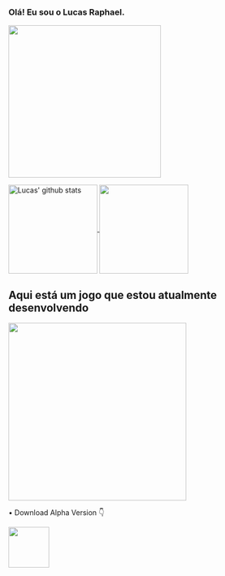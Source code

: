 ### Olá! Eu sou o Lucas Raphael.

<a href="https://github.com/LucasRaphaelM">
  <img height = 300 align="center" src="https://cdn.discordapp.com/attachments/513565730294202376/1081020658953244742/banner_Luckw.png" />
</a>

<p></p>

<a href="https://github.com/LucasRaphaelM">
  <img height = 175 align="center" src="https://github-readme-stats.vercel.app/api?username=lucasraphaelM&show_icons=true&include_all_commits=true&theme=dracula" alt="Lucas' github stats" />
</a>

<a href="https://github.com/LucasRaphaelM">
  <img height = 175 align="center" src="https://github-readme-stats.vercel.app/api/top-langs/?username=lucasraphaelM&layout=compact&theme=dracula" />
</a>

<h2>Aqui está um jogo que estou atualmente desenvolvendo</h2>

<a href="https://github.com/LucasRaphaelM/TheFramedMaze">
  <img height=350 src="https://cdn.discordapp.com/attachments/513565730294202376/1081011987716247682/repo_banner.png" />
</a><br>

• Download Alpha Version 👇<br>

<a href="https://github.com/LucasRaphaelM/TheFramedMaze/releases/download/v1.0.0-alpha/Framed.Maze.exe">
  <img height=80 src="https://cdn.discordapp.com/attachments/513565730294202376/1081009072293294150/download_button.png" />
</a><br>
